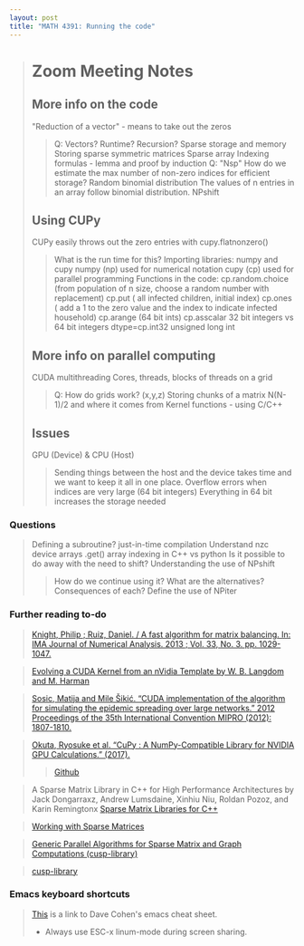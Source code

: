```yaml
---
layout: post
title: "MATH 4391: Running the code"
---
```


> # Zoom Meeting Notes
>
> ## More info on the code 
> "Reduction of a vector" - means to take out the zeros
> > Q: Vectors? Runtime? Recursion?
> Sparse storage and memory
> Storing sparse symmetric matrices
> Sparse array
> Indexing formulas - lemma and proof by induction
> Q: "Nsp" How do we estimate the max number of non-zero indices for efficient storage?
> Random binomial distribution
> > The values of n entries in an array follow binomial distribution.
> NPshift
>
> ## Using CUPy
> CUPy easily throws out the zero entries with cupy.flatnonzero()
> > What is the run time for this?
> Importing libraries: numpy and cupy
> > numpy (np) used for numerical notation
> > cupy (cp) used for parallel programming
> Functions in the code:
> > cp.random.choice (from population of n size, choose a random number with replacement)
> > cp.put ( all infected children, initial index)
> > cp.ones ( add a 1 to the zero value and the index to indicate infected household)
> > cp.arange (64 bit ints)
> > cp.asscalar
> 32 bit integers vs 64 bit integers
> > dtype=cp.int32
> unsigned long int
>
> ## More info on parallel computing
> CUDA multithreading
> Cores, threads, blocks of threads on a grid
> > Q: How do grids work?
> (x,y,z)
> Storing chunks of a matrix
> N(N-1)/2 and where it comes from
> Kernel functions - using C/C++
> 
> ## Issues
> GPU (Device) & CPU (Host)
> > Sending things between the host and the device takes time and we want to keep it all in one place.
> Overflow errors when indices are very large (64 bit integers)
> > Everything in 64 bit increases the storage needed
>
### Questions  ###
> Defining a subroutine?
> just-in-time compilation
> Understand nzc
> device arrays .get()
> array indexing in C++ vs python
> Is it possible to do away with the need to shift? Understanding the use of NPshift
> > How do we continue using it? What are the alternatives? Consequences of each?
> Define the use of NPiter
>
### Further reading to-do  ###
> <a href="https://pure.strath.ac.uk/ws/portalfiles/portal/7357442/fastbalance.pdf">Knight, Philip ; Ruiz, Daniel. / A fast algorithm for matrix balancing. In: IMA Journal of Numerical Analysis. 2013 ; Vol. 33, No. 3. pp. 1029-1047.</a>

> <a href="http://www0.cs.ucl.ac.uk/staff/wlangdon/ftp/papers/langdon_2010_cigpu.pdf">Evolving a CUDA Kernel from an nVidia Template by W. B. Langdom and M. Harman</a>

> <a href="https://bib.irb.hr/datoteka/586501.CUDA_SIR_Sosic_Sikic_final.pdf">Sosic, Matija and Mile Šikić. “CUDA implementation of the algorithm for simulating the epidemic spreading over large networks.” 2012 Proceedings of the 35th International Convention MIPRO (2012): 1807-1810.</a>

>  <a href="https://www.semanticscholar.org/paper/CuPy-%3A-A-NumPy-Compatible-Library-for-NVIDIA-GPU-Okuta-Unno/a59da4639436f582e483347a4833e7659fd3e598">Okuta, Ryosuke et al. “CuPy : A NumPy-Compatible Library for NVIDIA GPU Calculations.” (2017).</a>
> > <a href="https://github.com/cupy/cupy">Github</a>

> A Sparse Matrix Library in C++ for High Performance Architectures by Jack Dongarraxz, Andrew Lumsdaine, Xinhiu Niu, Roldan Pozoz, and Karin Remingtonx</a>
> <a href="https://wwwuser.gwdg.de/~parallel/parallelrechner/scalapack/lawns/lawn74.pdf">Sparse Matrix Libraries for C++</a>

> <a href="http://jefftrull.github.io/c++/eigen/csparse/suitesparse/2017/02/09/sparse-matrices-for-cplusplus.html">Working with Sparse Matrices</a>

> <a href="https://www.mathcs.emory.edu/~cheung/Courses/561/Syllabus/3-C/sparse.html">Generic Parallel Algorithms for Sparse Matrix and Graph Computations (cusp-library)</a>

> <a href="https://code.google.com/archive/p/cusp-library/">cusp-library</a>
> 
### Emacs keyboard shortcuts   ###
> <a href="http://www.rgrjr.com/emacs/emacs_cheat.html">This</a> is a link to Dave Cohen's emacs cheat sheet.
> * Always use ESC-x linum-mode during screen sharing.
>